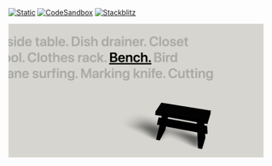 [![Static](https://img.shields.io/badge/demo-%23646CFF.svg?logo=html5&logoColor=white)](https://pmndrs.github.io/examples/dbismut-furniture)
[![CodeSandbox](https://img.shields.io/badge/codesandbox-040404?logo=codesandbox&logoColor=DBDBDB)](https://codesandbox.io/s/github/pmndrs/examples/tree/main/demos/dbismut-furniture)
[![Stackblitz](https://img.shields.io/badge/stackblitz-fff?logo=Stackblitz&logoColor=1389FD)](https://stackblitz.com/github/pmndrs/examples/tree/main/demos/dbismut-furniture)

![](thumbnail.png)
